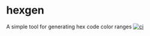 # hexgen

A simple tool for generating hex code color ranges
[![ci](https://github.com/jstock/hexgen/actions/workflows/ci.yaml/badge.svg)](https://github.com/jstock/hexgen/actions/workflows/ci.yaml)
